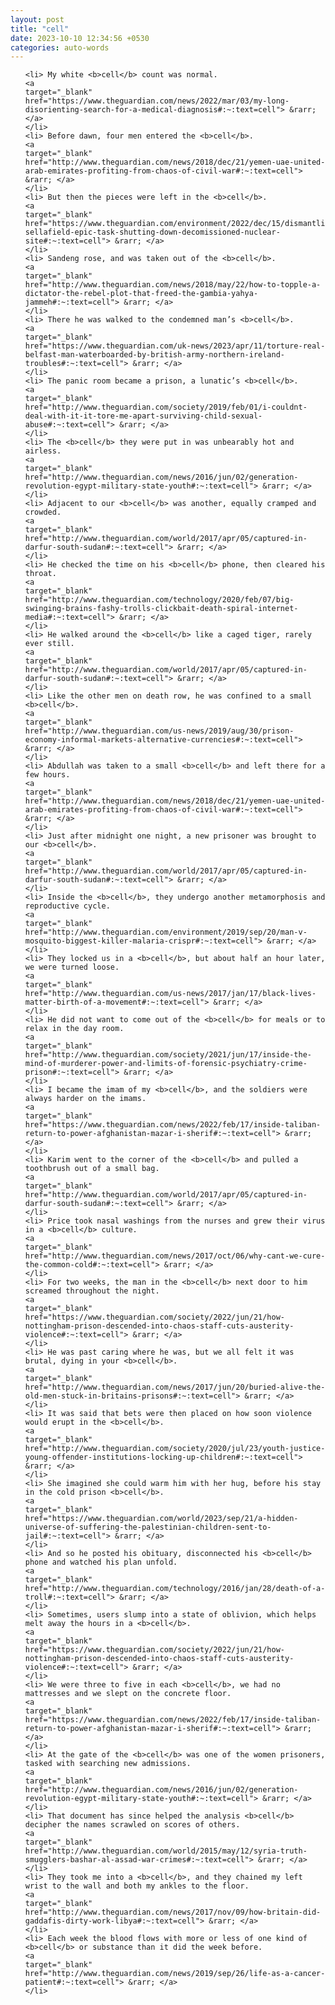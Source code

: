 ```yaml
---
layout: post
title: "cell"
date: 2023-10-10 12:34:56 +0530
categories: auto-words
---
```

<ol>

    <li> My white <b>cell</b> count was normal.
    <a 
    target="_blank" 
    href="https://www.theguardian.com/news/2022/mar/03/my-long-disorienting-search-for-a-medical-diagnosis#:~:text=cell"> &rarr; </a>
    </li>
    <li> Before dawn, four men entered the <b>cell</b>.
    <a 
    target="_blank" 
    href="http://www.theguardian.com/news/2018/dec/21/yemen-uae-united-arab-emirates-profiting-from-chaos-of-civil-war#:~:text=cell"> &rarr; </a>
    </li>
    <li> But then the pieces were left in the <b>cell</b>.
    <a 
    target="_blank" 
    href="https://www.theguardian.com/environment/2022/dec/15/dismantling-sellafield-epic-task-shutting-down-decomissioned-nuclear-site#:~:text=cell"> &rarr; </a>
    </li>
    <li> Sandeng rose, and was taken out of the <b>cell</b>.
    <a 
    target="_blank" 
    href="http://www.theguardian.com/news/2018/may/22/how-to-topple-a-dictator-the-rebel-plot-that-freed-the-gambia-yahya-jammeh#:~:text=cell"> &rarr; </a>
    </li>
    <li> There he was walked to the condemned man’s <b>cell</b>.
    <a 
    target="_blank" 
    href="https://www.theguardian.com/uk-news/2023/apr/11/torture-real-belfast-man-waterboarded-by-british-army-northern-ireland-troubles#:~:text=cell"> &rarr; </a>
    </li>
    <li> The panic room became a prison, a lunatic’s <b>cell</b>.
    <a 
    target="_blank" 
    href="http://www.theguardian.com/society/2019/feb/01/i-couldnt-deal-with-it-it-tore-me-apart-surviving-child-sexual-abuse#:~:text=cell"> &rarr; </a>
    </li>
    <li> The <b>cell</b> they were put in was unbearably hot and airless.
    <a 
    target="_blank" 
    href="http://www.theguardian.com/news/2016/jun/02/generation-revolution-egypt-military-state-youth#:~:text=cell"> &rarr; </a>
    </li>
    <li> Adjacent to our <b>cell</b> was another, equally cramped and crowded.
    <a 
    target="_blank" 
    href="http://www.theguardian.com/world/2017/apr/05/captured-in-darfur-south-sudan#:~:text=cell"> &rarr; </a>
    </li>
    <li> He checked the time on his <b>cell</b> phone, then cleared his throat.
    <a 
    target="_blank" 
    href="http://www.theguardian.com/technology/2020/feb/07/big-swinging-brains-fashy-trolls-clickbait-death-spiral-internet-media#:~:text=cell"> &rarr; </a>
    </li>
    <li> He walked around the <b>cell</b> like a caged tiger, rarely ever still.
    <a 
    target="_blank" 
    href="http://www.theguardian.com/world/2017/apr/05/captured-in-darfur-south-sudan#:~:text=cell"> &rarr; </a>
    </li>
    <li> Like the other men on death row, he was confined to a small <b>cell</b>.
    <a 
    target="_blank" 
    href="http://www.theguardian.com/us-news/2019/aug/30/prison-economy-informal-markets-alternative-currencies#:~:text=cell"> &rarr; </a>
    </li>
    <li> Abdullah was taken to a small <b>cell</b> and left there for a few hours.
    <a 
    target="_blank" 
    href="http://www.theguardian.com/news/2018/dec/21/yemen-uae-united-arab-emirates-profiting-from-chaos-of-civil-war#:~:text=cell"> &rarr; </a>
    </li>
    <li> Just after midnight one night, a new prisoner was brought to our <b>cell</b>.
    <a 
    target="_blank" 
    href="http://www.theguardian.com/world/2017/apr/05/captured-in-darfur-south-sudan#:~:text=cell"> &rarr; </a>
    </li>
    <li> Inside the <b>cell</b>, they undergo another metamorphosis and reproductive cycle.
    <a 
    target="_blank" 
    href="http://www.theguardian.com/environment/2019/sep/20/man-v-mosquito-biggest-killer-malaria-crispr#:~:text=cell"> &rarr; </a>
    </li>
    <li> They locked us in a <b>cell</b>, but about half an hour later, we were turned loose.
    <a 
    target="_blank" 
    href="http://www.theguardian.com/us-news/2017/jan/17/black-lives-matter-birth-of-a-movement#:~:text=cell"> &rarr; </a>
    </li>
    <li> He did not want to come out of the <b>cell</b> for meals or to relax in the day room.
    <a 
    target="_blank" 
    href="http://www.theguardian.com/society/2021/jun/17/inside-the-mind-of-murderer-power-and-limits-of-forensic-psychiatry-crime-prison#:~:text=cell"> &rarr; </a>
    </li>
    <li> I became the imam of my <b>cell</b>, and the soldiers were always harder on the imams.
    <a 
    target="_blank" 
    href="https://www.theguardian.com/news/2022/feb/17/inside-taliban-return-to-power-afghanistan-mazar-i-sherif#:~:text=cell"> &rarr; </a>
    </li>
    <li> Karim went to the corner of the <b>cell</b> and pulled a toothbrush out of a small bag.
    <a 
    target="_blank" 
    href="http://www.theguardian.com/world/2017/apr/05/captured-in-darfur-south-sudan#:~:text=cell"> &rarr; </a>
    </li>
    <li> Price took nasal washings from the nurses and grew their virus in a <b>cell</b> culture.
    <a 
    target="_blank" 
    href="http://www.theguardian.com/news/2017/oct/06/why-cant-we-cure-the-common-cold#:~:text=cell"> &rarr; </a>
    </li>
    <li> For two weeks, the man in the <b>cell</b> next door to him screamed throughout the night.
    <a 
    target="_blank" 
    href="https://www.theguardian.com/society/2022/jun/21/how-nottingham-prison-descended-into-chaos-staff-cuts-austerity-violence#:~:text=cell"> &rarr; </a>
    </li>
    <li> He was past caring where he was, but we all felt it was brutal, dying in your <b>cell</b>.
    <a 
    target="_blank" 
    href="http://www.theguardian.com/news/2017/jun/20/buried-alive-the-old-men-stuck-in-britains-prisons#:~:text=cell"> &rarr; </a>
    </li>
    <li> It was said that bets were then placed on how soon violence would erupt in the <b>cell</b>.
    <a 
    target="_blank" 
    href="http://www.theguardian.com/society/2020/jul/23/youth-justice-young-offender-institutions-locking-up-children#:~:text=cell"> &rarr; </a>
    </li>
    <li> She imagined she could warm him with her hug, before his stay in the cold prison <b>cell</b>.
    <a 
    target="_blank" 
    href="https://www.theguardian.com/world/2023/sep/21/a-hidden-universe-of-suffering-the-palestinian-children-sent-to-jail#:~:text=cell"> &rarr; </a>
    </li>
    <li> And so he posted his obituary, disconnected his <b>cell</b> phone and watched his plan unfold.
    <a 
    target="_blank" 
    href="http://www.theguardian.com/technology/2016/jan/28/death-of-a-troll#:~:text=cell"> &rarr; </a>
    </li>
    <li> Sometimes, users slump into a state of oblivion, which helps melt away the hours in a <b>cell</b>.
    <a 
    target="_blank" 
    href="https://www.theguardian.com/society/2022/jun/21/how-nottingham-prison-descended-into-chaos-staff-cuts-austerity-violence#:~:text=cell"> &rarr; </a>
    </li>
    <li> We were three to five in each <b>cell</b>, we had no mattresses and we slept on the concrete floor.
    <a 
    target="_blank" 
    href="https://www.theguardian.com/news/2022/feb/17/inside-taliban-return-to-power-afghanistan-mazar-i-sherif#:~:text=cell"> &rarr; </a>
    </li>
    <li> At the gate of the <b>cell</b> was one of the women prisoners, tasked with searching new admissions.
    <a 
    target="_blank" 
    href="http://www.theguardian.com/news/2016/jun/02/generation-revolution-egypt-military-state-youth#:~:text=cell"> &rarr; </a>
    </li>
    <li> That document has since helped the analysis <b>cell</b> decipher the names scrawled on scores of others.
    <a 
    target="_blank" 
    href="http://www.theguardian.com/world/2015/may/12/syria-truth-smugglers-bashar-al-assad-war-crimes#:~:text=cell"> &rarr; </a>
    </li>
    <li> They took me into a <b>cell</b>, and they chained my left wrist to the wall and both my ankles to the floor.
    <a 
    target="_blank" 
    href="http://www.theguardian.com/news/2017/nov/09/how-britain-did-gaddafis-dirty-work-libya#:~:text=cell"> &rarr; </a>
    </li>
    <li> Each week the blood flows with more or less of one kind of <b>cell</b> or substance than it did the week before.
    <a 
    target="_blank" 
    href="http://www.theguardian.com/news/2019/sep/26/life-as-a-cancer-patient#:~:text=cell"> &rarr; </a>
    </li>